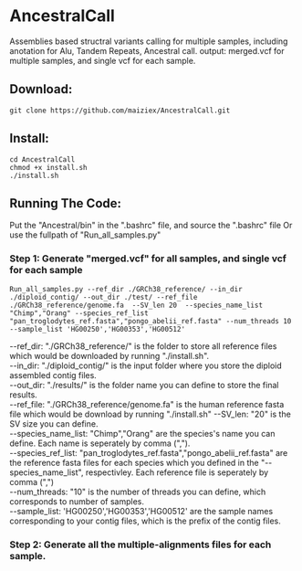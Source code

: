 # AncestralCall
Assemblies based structral variants calling for multiple samples, including anotation for Alu, Tandem Repeats, Ancestral call. 
output: merged.vcf for multiple samples, and single vcf for each sample. 
## Download:
```
git clone https://github.com/maiziex/AncestralCall.git
```

## Install:
```
cd AncestralCall
chmod +x install.sh
./install.sh
```

## Running The Code:
Put the "Ancestral/bin" in the ".bashrc" file, and source the ".bashrc" file
Or use the fullpath of "Run_all_samples.py"


### Step 1: Generate "merged.vcf" for all samples, and single vcf for each sample
```
Run_all_samples.py --ref_dir ./GRCh38_reference/ --in_dir ./diploid_contig/ --out_dir ./test/ --ref_file ./GRCh38_reference/genome.fa  --SV_len 20  --species_name_list "Chimp","Orang" --species_ref_list "pan_troglodytes_ref.fasta","pongo_abelii_ref.fasta" --num_threads 10 --sample_list 'HG00250','HG00353','HG00512'
```
--ref_dir: "./GRCh38_reference/" is the folder to store all reference files which would be downloaded by running "./install.sh".  <br />
--in_dir: "./diploid_contig/" is the input folder where you store the diploid assembled contig files. <br />
--out_dir: "./results/" is the folder name you can define to store the final results. <br />
--ref_file: "./GRCh38_reference/genome.fa" is the human reference fasta file which would be download by running "./install.sh"
--SV_len: "20" is the SV size you can define.  <br />
--species_name_list: "Chimp","Orang" are the species's name you can define. Each name is seperately by comma (","). <br />
--species_ref_list: "pan_troglodytes_ref.fasta","pongo_abelii_ref.fasta" are the reference fasta files for each species which you defined in the "--species_name_list", respectivley. Each reference file is seperately by comma (",") <br />
--num_threads: "10" is the number of threads you can define, which corresponds to number of samples.  <br />
--sample_list: 'HG00250','HG00353','HG00512' are the sample names corresponding to your contig files, which is the prefix of the contig files. <br />

### Step 2: Generate all the multiple-alignments files for each sample. 

